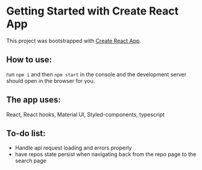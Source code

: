 # Getting Started with Create React App

This project was bootstrapped with [Create React App](https://github.com/facebook/create-react-app).

## How to use:
run `npm i` and then `npm start` in the console and the development server should open in the browser for you.

## The app uses:
React, React hooks, Material UI, Styled-components, typescript

## To-do list:
- Handle api request loading and errors properly
- have repos state persist when navigating back from the repo page to the search page